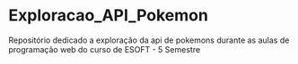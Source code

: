 # Exploracao_API_Pokemon
Repositório dedicado a exploração da api de pokemons durante as aulas de programação web do curso de ESOFT - 5 Semestre
